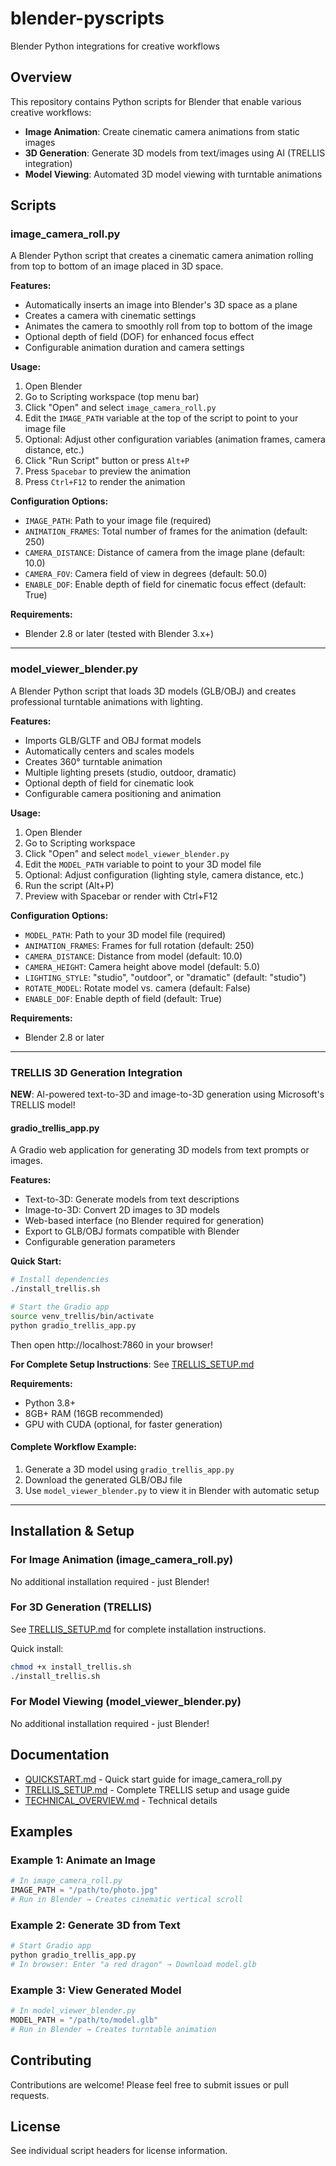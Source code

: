 # blender-pyscripts
Blender Python integrations for creative workflows

## Overview

This repository contains Python scripts for Blender that enable various creative workflows:
- **Image Animation**: Create cinematic camera animations from static images
- **3D Generation**: Generate 3D models from text/images using AI (TRELLIS integration)
- **Model Viewing**: Automated 3D model viewing with turntable animations

## Scripts

### image_camera_roll.py
A Blender Python script that creates a cinematic camera animation rolling from top to bottom of an image placed in 3D space.

**Features:**
- Automatically inserts an image into Blender's 3D space as a plane
- Creates a camera with cinematic settings
- Animates the camera to smoothly roll from top to bottom of the image
- Optional depth of field (DOF) for enhanced focus effect
- Configurable animation duration and camera settings

**Usage:**
1. Open Blender
2. Go to Scripting workspace (top menu bar)
3. Click "Open" and select `image_camera_roll.py`
4. Edit the `IMAGE_PATH` variable at the top of the script to point to your image file
5. Optional: Adjust other configuration variables (animation frames, camera distance, etc.)
6. Click "Run Script" button or press `Alt+P`
7. Press `Spacebar` to preview the animation
8. Press `Ctrl+F12` to render the animation

**Configuration Options:**
- `IMAGE_PATH`: Path to your image file (required)
- `ANIMATION_FRAMES`: Total number of frames for the animation (default: 250)
- `CAMERA_DISTANCE`: Distance of camera from the image plane (default: 10.0)
- `CAMERA_FOV`: Camera field of view in degrees (default: 50.0)
- `ENABLE_DOF`: Enable depth of field for cinematic focus effect (default: True)

**Requirements:**
- Blender 2.8 or later (tested with Blender 3.x+)

---

### model_viewer_blender.py
A Blender Python script that loads 3D models (GLB/OBJ) and creates professional turntable animations with lighting.

**Features:**
- Imports GLB/GLTF and OBJ format models
- Automatically centers and scales models
- Creates 360° turntable animation
- Multiple lighting presets (studio, outdoor, dramatic)
- Optional depth of field for cinematic look
- Configurable camera positioning and animation

**Usage:**
1. Open Blender
2. Go to Scripting workspace
3. Click "Open" and select `model_viewer_blender.py`
4. Edit the `MODEL_PATH` variable to point to your 3D model file
5. Optional: Adjust configuration (lighting style, camera distance, etc.)
6. Run the script (Alt+P)
7. Preview with Spacebar or render with Ctrl+F12

**Configuration Options:**
- `MODEL_PATH`: Path to your 3D model file (required)
- `ANIMATION_FRAMES`: Frames for full rotation (default: 250)
- `CAMERA_DISTANCE`: Distance from model (default: 10.0)
- `CAMERA_HEIGHT`: Camera height above model (default: 5.0)
- `LIGHTING_STYLE`: "studio", "outdoor", or "dramatic" (default: "studio")
- `ROTATE_MODEL`: Rotate model vs. camera (default: False)
- `ENABLE_DOF`: Enable depth of field (default: True)

**Requirements:**
- Blender 2.8 or later

---

### TRELLIS 3D Generation Integration

**NEW**: AI-powered text-to-3D and image-to-3D generation using Microsoft's TRELLIS model!

#### gradio_trellis_app.py
A Gradio web application for generating 3D models from text prompts or images.

**Features:**
- Text-to-3D: Generate models from text descriptions
- Image-to-3D: Convert 2D images to 3D models
- Web-based interface (no Blender required for generation)
- Export to GLB/OBJ formats compatible with Blender
- Configurable generation parameters

**Quick Start:**
```bash
# Install dependencies
./install_trellis.sh

# Start the Gradio app
source venv_trellis/bin/activate
python gradio_trellis_app.py
```

Then open http://localhost:7860 in your browser!

**For Complete Setup Instructions**: See [TRELLIS_SETUP.md](TRELLIS_SETUP.md)

**Requirements:**
- Python 3.8+
- 8GB+ RAM (16GB recommended)
- GPU with CUDA (optional, for faster generation)

#### Complete Workflow Example:
1. Generate a 3D model using `gradio_trellis_app.py`
2. Download the generated GLB/OBJ file
3. Use `model_viewer_blender.py` to view it in Blender with automatic setup

---

## Installation & Setup

### For Image Animation (image_camera_roll.py)
No additional installation required - just Blender!

### For 3D Generation (TRELLIS)
See [TRELLIS_SETUP.md](TRELLIS_SETUP.md) for complete installation instructions.

Quick install:
```bash
chmod +x install_trellis.sh
./install_trellis.sh
```

### For Model Viewing (model_viewer_blender.py)
No additional installation required - just Blender!

## Documentation

- [QUICKSTART.md](QUICKSTART.md) - Quick start guide for image_camera_roll.py
- [TRELLIS_SETUP.md](TRELLIS_SETUP.md) - Complete TRELLIS setup and usage guide
- [TECHNICAL_OVERVIEW.md](TECHNICAL_OVERVIEW.md) - Technical details

## Examples

### Example 1: Animate an Image
```python
# In image_camera_roll.py
IMAGE_PATH = "/path/to/photo.jpg"
# Run in Blender → Creates cinematic vertical scroll
```

### Example 2: Generate 3D from Text
```bash
# Start Gradio app
python gradio_trellis_app.py
# In browser: Enter "a red dragon" → Download model.glb
```

### Example 3: View Generated Model
```python
# In model_viewer_blender.py
MODEL_PATH = "/path/to/model.glb"
# Run in Blender → Creates turntable animation
```

## Contributing

Contributions are welcome! Please feel free to submit issues or pull requests.

## License

See individual script headers for license information.
